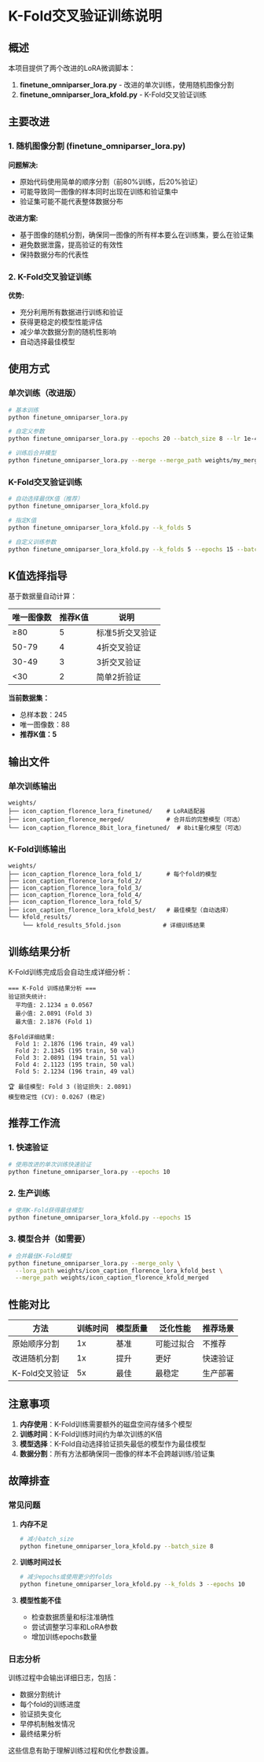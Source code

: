 # K-Fold交叉验证训练说明

## 概述

本项目提供了两个改进的LoRA微调脚本：

1. **finetune_omniparser_lora.py** - 改进的单次训练，使用随机图像分割
2. **finetune_omniparser_lora_kfold.py** - K-Fold交叉验证训练

## 主要改进

### 1. 随机图像分割 (finetune_omniparser_lora.py)

**问题解决:**
- 原始代码使用简单的顺序分割（前80%训练，后20%验证）
- 可能导致同一图像的样本同时出现在训练和验证集中
- 验证集可能不能代表整体数据分布

**改进方案:**
- 基于图像的随机分割，确保同一图像的所有样本要么在训练集，要么在验证集
- 避免数据泄露，提高验证的有效性
- 保持数据分布的代表性

### 2. K-Fold交叉验证训练

**优势:**
- 充分利用所有数据进行训练和验证
- 获得更稳定的模型性能评估
- 减少单次数据分割的随机性影响
- 自动选择最佳模型

## 使用方式

### 单次训练（改进版）

```bash
# 基本训练
python finetune_omniparser_lora.py

# 自定义参数
python finetune_omniparser_lora.py --epochs 20 --batch_size 8 --lr 1e-4

# 训练后合并模型
python finetune_omniparser_lora.py --merge --merge_path weights/my_merged_model
```

### K-Fold交叉验证训练

```bash
# 自动选择最优K值（推荐）
python finetune_omniparser_lora_kfold.py

# 指定K值
python finetune_omniparser_lora_kfold.py --k_folds 5

# 自定义训练参数
python finetune_omniparser_lora_kfold.py --k_folds 5 --epochs 15 --batch_size 16
```

## K值选择指导

基于数据量自动计算：

| 唯一图像数 | 推荐K值 | 说明 |
|-----------|---------|------|
| ≥80 | 5 | 标准5折交叉验证 |
| 50-79 | 4 | 4折交叉验证 |
| 30-49 | 3 | 3折交叉验证 |
| <30 | 2 | 简单2折验证 |

**当前数据集：**
- 总样本数：245
- 唯一图像数：88
- **推荐K值：5**

## 输出文件

### 单次训练输出

```
weights/
├── icon_caption_florence_lora_finetuned/    # LoRA适配器
├── icon_caption_florence_merged/            # 合并后的完整模型（可选）
└── icon_caption_florence_8bit_lora_finetuned/  # 8bit量化模型（可选）
```

### K-Fold训练输出

```
weights/
├── icon_caption_florence_lora_fold_1/       # 每个fold的模型
├── icon_caption_florence_lora_fold_2/
├── icon_caption_florence_lora_fold_3/
├── icon_caption_florence_lora_fold_4/
├── icon_caption_florence_lora_fold_5/
├── icon_caption_florence_lora_kfold_best/   # 最佳模型（自动选择）
└── kfold_results/
    └── kfold_results_5fold.json            # 详细训练结果
```

## 训练结果分析

K-Fold训练完成后会自动生成详细分析：

```
=== K-Fold 训练结果分析 ===
验证损失统计:
  平均值: 2.1234 ± 0.0567
  最小值: 2.0891 (Fold 3)
  最大值: 2.1876 (Fold 1)

各Fold详细结果:
  Fold 1: 2.1876 (196 train, 49 val)
  Fold 2: 2.1345 (195 train, 50 val)
  Fold 3: 2.0891 (194 train, 51 val)
  Fold 4: 2.1123 (195 train, 50 val)
  Fold 5: 2.1234 (196 train, 49 val)

🏆 最佳模型: Fold 3 (验证损失: 2.0891)
模型稳定性 (CV): 0.0267 (稳定)
```

## 推荐工作流

### 1. 快速验证
```bash
# 使用改进的单次训练快速验证
python finetune_omniparser_lora.py --epochs 10
```

### 2. 生产训练
```bash
# 使用K-Fold获得最佳模型
python finetune_omniparser_lora_kfold.py --epochs 15
```

### 3. 模型合并（如需要）
```bash
# 合并最佳K-Fold模型
python finetune_omniparser_lora.py --merge_only \
  --lora_path weights/icon_caption_florence_lora_kfold_best \
  --merge_path weights/icon_caption_florence_kfold_merged
```

## 性能对比

| 方法 | 训练时间 | 模型质量 | 泛化性能 | 推荐场景 |
|------|----------|----------|----------|----------|
| 原始顺序分割 | 1x | 基准 | 可能过拟合 | 不推荐 |
| 改进随机分割 | 1x | 提升 | 更好 | 快速验证 |
| K-Fold交叉验证 | 5x | 最佳 | 最稳定 | 生产部署 |

## 注意事项

1. **内存使用**：K-Fold训练需要额外的磁盘空间存储多个模型
2. **训练时间**：K-Fold训练时间约为单次训练的K倍
3. **模型选择**：K-Fold自动选择验证损失最低的模型作为最佳模型
4. **数据分割**：所有方法都确保同一图像的样本不会跨越训练/验证集

## 故障排查

### 常见问题

1. **内存不足**
   ```bash
   # 减小batch_size
   python finetune_omniparser_lora_kfold.py --batch_size 8
   ```

2. **训练时间过长**
   ```bash
   # 减少epochs或使用更少的folds
   python finetune_omniparser_lora_kfold.py --k_folds 3 --epochs 10
   ```

3. **模型性能不佳**
   - 检查数据质量和标注准确性
   - 尝试调整学习率和LoRA参数
   - 增加训练epochs数量

### 日志分析

训练过程中会输出详细日志，包括：
- 数据分割统计
- 每个fold的训练进度
- 验证损失变化
- 早停机制触发情况
- 最终结果分析

这些信息有助于理解训练过程和优化参数设置。